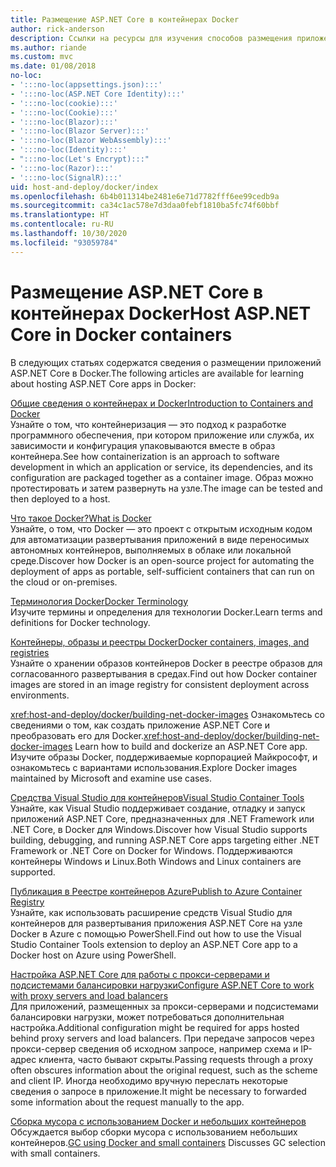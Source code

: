 ```yaml
---
title: Размещение ASP.NET Core в контейнерах Docker
author: rick-anderson
description: Ссылки на ресурсы для изучения способов размещения приложений ASP.NET Core в контейнерах Docker.
ms.author: riande
ms.custom: mvc
ms.date: 01/08/2018
no-loc:
- ':::no-loc(appsettings.json):::'
- ':::no-loc(ASP.NET Core Identity):::'
- ':::no-loc(cookie):::'
- ':::no-loc(Cookie):::'
- ':::no-loc(Blazor):::'
- ':::no-loc(Blazor Server):::'
- ':::no-loc(Blazor WebAssembly):::'
- ':::no-loc(Identity):::'
- ":::no-loc(Let's Encrypt):::"
- ':::no-loc(Razor):::'
- ':::no-loc(SignalR):::'
uid: host-and-deploy/docker/index
ms.openlocfilehash: 6b4b011314be2481e6e71d7782fff6ee99cedb9a
ms.sourcegitcommit: ca34c1ac578e7d3daa0febf1810ba5fc74f60bbf
ms.translationtype: HT
ms.contentlocale: ru-RU
ms.lasthandoff: 10/30/2020
ms.locfileid: "93059784"
---
```

# <a name="host-aspnet-core-in-docker-containers"></a><span data-ttu-id="82e78-103">Размещение ASP.NET Core в контейнерах Docker</span><span class="sxs-lookup"><span data-stu-id="82e78-103">Host ASP.NET Core in Docker containers</span></span>

<span data-ttu-id="82e78-104">В следующих статьях содержатся сведения о размещении приложений ASP.NET Core в Docker.</span><span class="sxs-lookup"><span data-stu-id="82e78-104">The following articles are available for learning about hosting ASP.NET Core apps in Docker:</span></span>

[<span data-ttu-id="82e78-105">Общие сведения о контейнерах и Docker</span><span class="sxs-lookup"><span data-stu-id="82e78-105">Introduction to Containers and Docker</span></span>](/dotnet/standard/microservices-architecture/container-docker-introduction/index)  
<span data-ttu-id="82e78-106">Узнайте о том, что контейнеризация — это подход к разработке программного обеспечения, при котором приложение или служба, их зависимости и конфигурация упаковываются вместе в образ контейнера.</span><span class="sxs-lookup"><span data-stu-id="82e78-106">See how containerization is an approach to software development in which an application or service, its dependencies, and its configuration are packaged together as a container image.</span></span> <span data-ttu-id="82e78-107">Образ можно протестировать и затем развернуть на узле.</span><span class="sxs-lookup"><span data-stu-id="82e78-107">The image can be tested and then deployed to a host.</span></span>

[<span data-ttu-id="82e78-108">Что такое Docker?</span><span class="sxs-lookup"><span data-stu-id="82e78-108">What is Docker</span></span>](/dotnet/standard/microservices-architecture/container-docker-introduction/docker-defined)  
<span data-ttu-id="82e78-109">Узнайте, о том, что Docker — это проект с открытым исходным кодом для автоматизации развертывания приложений в виде переносимых автономных контейнеров, выполняемых в облаке или локальной среде.</span><span class="sxs-lookup"><span data-stu-id="82e78-109">Discover how Docker is an open-source project for automating the deployment of apps as portable, self-sufficient containers that can run on the cloud or on-premises.</span></span>

[<span data-ttu-id="82e78-110">Терминология Docker</span><span class="sxs-lookup"><span data-stu-id="82e78-110">Docker Terminology</span></span>](/dotnet/standard/microservices-architecture/container-docker-introduction/docker-terminology)  
<span data-ttu-id="82e78-111">Изучите термины и определения для технологии Docker.</span><span class="sxs-lookup"><span data-stu-id="82e78-111">Learn terms and definitions for Docker technology.</span></span>

[<span data-ttu-id="82e78-112">Контейнеры, образы и реестры Docker</span><span class="sxs-lookup"><span data-stu-id="82e78-112">Docker containers, images, and registries</span></span>](/dotnet/standard/microservices-architecture/container-docker-introduction/docker-containers-images-registries)  
<span data-ttu-id="82e78-113">Узнайте о хранении образов контейнеров Docker в реестре образов для согласованного развертывания в средах.</span><span class="sxs-lookup"><span data-stu-id="82e78-113">Find out how Docker container images are stored in an image registry for consistent deployment across environments.</span></span>

<span data-ttu-id="82e78-114"><xref:host-and-deploy/docker/building-net-docker-images> Ознакомьтесь со сведениями о том, как создать приложение ASP.NET Core и преобразовать его для Docker.</span><span class="sxs-lookup"><span data-stu-id="82e78-114"><xref:host-and-deploy/docker/building-net-docker-images> Learn how to build and dockerize an ASP.NET Core app.</span></span> <span data-ttu-id="82e78-115">Изучите образы Docker, поддерживаемые корпорацией Майкрософт, и ознакомьтесь с вариантами использования.</span><span class="sxs-lookup"><span data-stu-id="82e78-115">Explore Docker images maintained by Microsoft and examine use cases.</span></span>

[<span data-ttu-id="82e78-116">Средства Visual Studio для контейнеров</span><span class="sxs-lookup"><span data-stu-id="82e78-116">Visual Studio Container Tools</span></span>](xref:host-and-deploy/docker/visual-studio-tools-for-docker)  
<span data-ttu-id="82e78-117">Узнайте, как Visual Studio поддерживает создание, отладку и запуск приложений ASP.NET Core, предназначенных для .NET Framework или .NET Core, в Docker для Windows.</span><span class="sxs-lookup"><span data-stu-id="82e78-117">Discover how Visual Studio supports building, debugging, and running ASP.NET Core apps targeting either .NET Framework or .NET Core on Docker for Windows.</span></span> <span data-ttu-id="82e78-118">Поддерживаются контейнеры Windows и Linux.</span><span class="sxs-lookup"><span data-stu-id="82e78-118">Both Windows and Linux containers are supported.</span></span>

[<span data-ttu-id="82e78-119">Публикация в Реестре контейнеров Azure</span><span class="sxs-lookup"><span data-stu-id="82e78-119">Publish to Azure Container Registry</span></span>](/azure/vs-azure-tools-docker-hosting-web-apps-in-docker)  
<span data-ttu-id="82e78-120">Узнайте, как использовать расширение средств Visual Studio для контейнеров для развертывания приложения ASP.NET Core на узле Docker в Azure с помощью PowerShell.</span><span class="sxs-lookup"><span data-stu-id="82e78-120">Find out how to use the Visual Studio Container Tools extension to deploy an ASP.NET Core app to a Docker host on Azure using PowerShell.</span></span>

[<span data-ttu-id="82e78-121">Настройка ASP.NET Core для работы с прокси-серверами и подсистемами балансировки нагрузки</span><span class="sxs-lookup"><span data-stu-id="82e78-121">Configure ASP.NET Core to work with proxy servers and load balancers</span></span>](xref:host-and-deploy/proxy-load-balancer)  
<span data-ttu-id="82e78-122">Для приложений, размещенных за прокси-серверами и подсистемами балансировки нагрузки, может потребоваться дополнительная настройка.</span><span class="sxs-lookup"><span data-stu-id="82e78-122">Additional configuration might be required for apps hosted behind proxy servers and load balancers.</span></span> <span data-ttu-id="82e78-123">При передаче запросов через прокси-сервер сведения об исходном запросе, например схема и IP-адрес клиента, часто бывают скрыты.</span><span class="sxs-lookup"><span data-stu-id="82e78-123">Passing requests through a proxy often obscures information about the original request, such as the scheme and client IP.</span></span> <span data-ttu-id="82e78-124">Иногда необходимо вручную переслать некоторые сведения о запросе в приложение.</span><span class="sxs-lookup"><span data-stu-id="82e78-124">It might be necessary to forwarded some information about the request manually to the app.</span></span>

<span data-ttu-id="82e78-125">[Сборка мусора с использованием Docker и небольших контейнеров](xref:performance/memory#sc) Обсуждается выбор сборки мусора с использованием небольших контейнеров.</span><span class="sxs-lookup"><span data-stu-id="82e78-125">[GC using Docker and small containers](xref:performance/memory#sc) Discusses GC selection with small containers.</span></span>